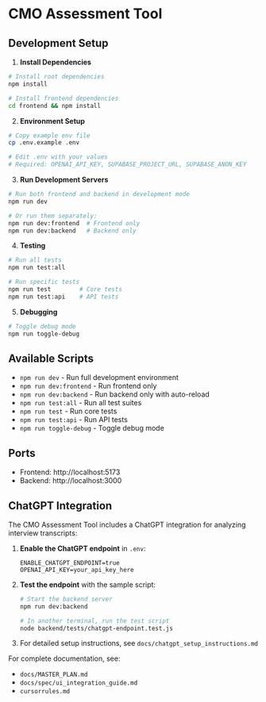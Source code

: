 # CMO Assessment Tool

## Development Setup

1. **Install Dependencies**

```bash
# Install root dependencies
npm install

# Install frontend dependencies
cd frontend && npm install
```

2. **Environment Setup**

```bash
# Copy example env file
cp .env.example .env

# Edit .env with your values
# Required: OPENAI_API_KEY, SUPABASE_PROJECT_URL, SUPABASE_ANON_KEY
```

3. **Run Development Servers**

```bash
# Run both frontend and backend in development mode
npm run dev

# Or run them separately:
npm run dev:frontend  # Frontend only
npm run dev:backend   # Backend only
```

4. **Testing**

```bash
# Run all tests
npm run test:all

# Run specific tests
npm run test        # Core tests
npm run test:api    # API tests
```

5. **Debugging**

```bash
# Toggle debug mode
npm run toggle-debug
```

## Available Scripts

- `npm run dev` - Run full development environment
- `npm run dev:frontend` - Run frontend only
- `npm run dev:backend` - Run backend only with auto-reload
- `npm run test:all` - Run all test suites
- `npm run test` - Run core tests
- `npm run test:api` - Run API tests
- `npm run toggle-debug` - Toggle debug mode

## Ports

- Frontend: http://localhost:5173
- Backend: http://localhost:3000

## ChatGPT Integration

The CMO Assessment Tool includes a ChatGPT integration for analyzing interview transcripts:

1. **Enable the ChatGPT endpoint** in `.env`:

   ```
   ENABLE_CHATGPT_ENDPOINT=true
   OPENAI_API_KEY=your_api_key_here
   ```

2. **Test the endpoint** with the sample script:

   ```bash
   # Start the backend server
   npm run dev:backend

   # In another terminal, run the test script
   node backend/tests/chatgpt-endpoint.test.js
   ```

3. For detailed setup instructions, see `docs/chatgpt_setup_instructions.md`

For complete documentation, see:

- `docs/MASTER_PLAN.md`
- `docs/spec/ui_integration_guide.md`
- `cursorrules.md`
